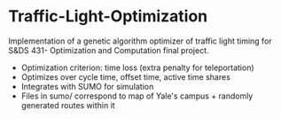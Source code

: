 # Traffic-Light-Optimization
Implementation of a genetic algorithm optimizer of traffic light timing for S&DS 431- Optimization and Computation final project.
- Optimization criterion: time loss (extra penalty for teleportation)
- Optimizes over cycle time, offset time, active time shares
- Integrates with SUMO for simulation
- Files in sumo/ correspond to map of Yale's campus + randomly generated routes within it
